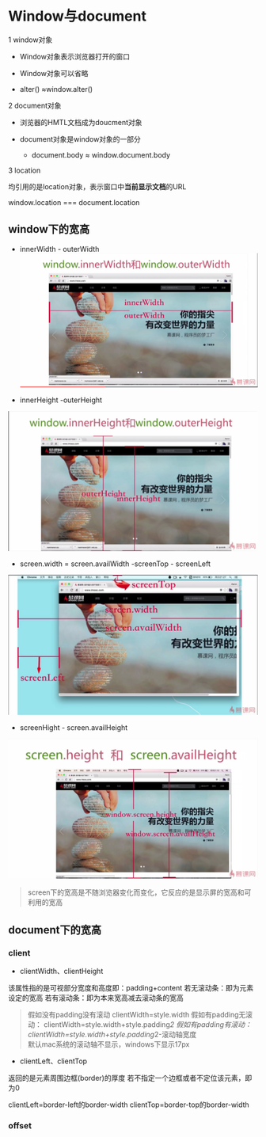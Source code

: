 # Window与document

1 window对象

* Window对象表示浏览器打开的窗口

* Window对象可以省略

 * alter() ≈window.alter()
 
2 document对象

 * 浏览器的HMTL文档成为doucment对象
 
 * document对象是window对象的一部分
 
   * document.body ≈ window.document.body
   
3 location

均引用的是location对象，表示窗口中**当前显示文档**的URL
 
 window.location === document.location

## window下的宽高

* innerWidth - outerWidth 
![innerwidth](../assets/JS/高宽/innerwidth.png)

* innerHeight -outerHeight

![inerHieght](../assets/JS/高宽/inerHieght.png)

* screen.width = screen.availWidth -screenTop - screenLeft

![innerwidth](../assets/JS/高宽/screenTop.png)

* screenHight - screen.availHeight

![innerwidth](../assets/JS/高宽/sceen.png)

> screen下的宽高是不随浏览器变化而变化，它反应的是显示屏的宽高和可利用的宽高

## document下的宽高

### client

* clientWidth、clientHeight

该属性指的是可视部分宽度和高度即：padding+content
若无滚动条：即为元素设定的宽高
若有滚动条：即为本来宽高减去滚动条的宽高
> 假如没有padding没有滚动 clientWidth=style.width
假如有padding无滚动： clientWidth=style.width+style.padding*2
假如有padding有滚动： clientWidth=style.width+style.padding*2-滚动轴宽度  
默认mac系统的滚动轴不显示，windows下显示17px

* clientLeft、clientTop

返回的是元素周围边框(border)的厚度
若不指定一个边框或者不定位该元素，即为0
> 
clientLeft=border-left的border-width
clientTop=border-top的border-width

### offset
